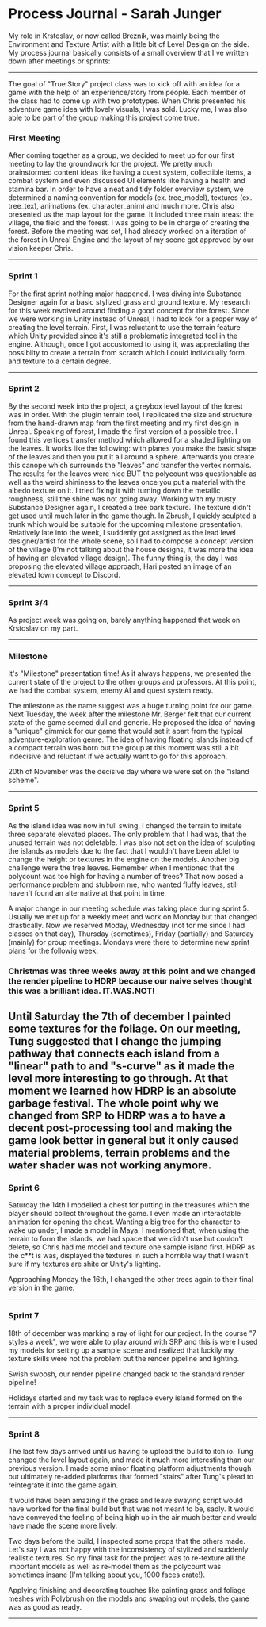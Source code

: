 ﻿# Process Journal - Sarah Junger

My role in Krstoslav, or now called Breznik, was mainly being the Environment and Texture Artist with a little bit of Level Design on the side.
My process journal basically consists of a small overview that I've written down after meetings or sprints:

---

The goal of "True Story" project class was to kick off with an idea for a game with the help of an experience/story from people. Each member of the class had to come up with two prototypes. When Chris presented his adventure game idea with lovely visuals, I was sold.
Lucky me, I was also able to be part of the group making this project come true.

### First Meeting

After coming together as a group, we decided to meet up for our first meeting to lay the groundwork for the project. We pretty much brainstormed content ideas like having a quest system, collectible items, a combat system and even discussed UI elements like having a health and stamina bar.
In order to have a neat and tidy folder overview system, we determined a naming convention for models (ex. tree_model), textures (ex. tree_tex), animations (ex. character_anim) and much more.
Chris also presented us the map layout for the game. It included three main areas: the village, the field and the forest. I was going to be in charge of creating the forest.
Before the meeting was set, I had already worked on a iteration of the forest in Unreal Engine and the layout of my scene got approved by our vision keeper Chris.

---

### Sprint 1

For the first sprint nothing major happened. I was diving into Substance Designer again for a basic stylized grass and ground texture. My research for this week revolved around finding a good concept for the forest.
Since we were working in Unity instead of Unreal, I had to look for a proper way of creating the level terrain. First, I was reluctant to use the terrain feature which Unity provided since it's still a problematic integrated tool in the engine. 
Although, once I got accustomed to using it, was appreciating the possibilty to create a terrain from scratch which I could individually form and texture to a certain degree.


---

### Sprint 2

By the second week into the project, a greybox level layout of the forest was in order. With the plugin terrain tool, I replicated the size and structure from the hand-drawn map from the first meeting and my first design in Unreal.
Speaking of forest, I made the first version of a possible tree. I found this vertices transfer method which allowed for a shaded lighting on the leaves. It works like the following: with planes you make the basic shape of the leaves and then you put it all around a sphere. Afterwards you create this canope which surrounds the "leaves" and transfer the vertex normals.
The results for the leaves were nice BUT the polycount was questionable as well as the weird shininess to the leaves once you put a material with the albedo texture on it.
I tried fixing it with turning down the metallic roughness, still the shine was not going away. 
Working with my trusty Substance Designer again, I created a tree bark texture. The texture didn't get used until much later in the game though. In Zbrush, I quickly sculpted a trunk which would be suitable for the upcoming milestone presentation.
Relatively late into the week, I suddenly got assigned as the lead level designer/artist for the whole scene, so I had to compose a concept version of the village (I'm not talking about the house designs, it was more the idea of having an elevated village design).
The funny thing is, the day I was proposing the elevated village approach, Hari posted an image of an elevated town concept to Discord.

---

### Sprint 3/4

As project week was going on, barely anything happened that week on Krstoslav on my part.

---

### Milestone

It's "Milestone" presentation time! As it always happens, we presented the current state of the project to the other groups and professors.
At this point, we had the combat system, enemy AI and quest system ready.


The milestone as the name suggest was a huge turning point for our game.
Next Tuesday, the week after the milestone Mr. Berger felt that our current state of the game seemed dull and generic. He proposed the idea of having a "unique" gimmick for our game that would set it apart from the typical adventure-exploration genre.
The idea of having floating islands instead of a compact terrain was born but the group at this moment was still a bit indecisive and reluctant if we actually want to go for this approach.

20th of November was the decisive day where we were set on the "island scheme".


---

### Sprint 5


As the island idea was now in full swing, I changed the terrain to imitate three separate elevated places. The only problem that I had was, that the unused terrain was not deletable. 
I was also not set on the idea of sculpting the islands as models due to the fact that I wouldn't have been ablet to change the height or textures in the engine on the models. Another big challenge were the tree leaves. Remember when I mentioned that the polycount was too high for having a number of trees?
That now posed a performance problem and stubborn me, who wanted fluffy leaves, still haven't found an alternative at that point in time.

A major change in our meeting schedule was taking place during sprint 5. Usually we met up for a weekly meet and work on Monday but that changed drastically.
Now we reserved Moday, Wednesday (not for me since I had classes on that day), Thursday (sometimes), Friday (partially) and Saturday (mainly) for group meetings. Mondays were there to determine new sprint plans for the followig week.

### Christmas was three weeks away at this point and we changed the render pipeline to HDRP because our naive selves thought this was a brilliant idea. IT.WAS.NOT!

Until Saturday the 7th of december I painted some textures for the foliage. On our meeting, Tung suggested that I change the jumping pathway that connects each island from a "linear" path to and "s-curve" as it made the level more interesting to go through.
At that moment we learned how HDRP is an absolute garbage festival. The whole point why we changed from SRP to HDRP was a to have a decent post-processing tool and making the game look better in general but it only caused material problems, terrain problems and the water shader was not working anymore.
---

### Sprint 6

Saturday the 14th I modelled a chest for putting in the treasures which the player should collect throughout the game. I even made an interactable animation for opening the chest.
Wanting a big tree for the character to wake up under, I made a model in Maya. I mentioned that, when using the terrain to form the islands, we had space that we didn't use but couldn't delete, so Chris had me model and texture one sample island first.
HDRP as the c**t is was, displayed the textures in such a horrible way that I wasn't sure if my textures are shite or Unity's lighting.

Approaching Monday the 16th, I changed the other trees again to their final version in the game.

---

### Sprint 7

18th of december was marking a ray of light for our project. In the course "7 styles a week", we were able to play around with SRP and this is were I used my models for setting up a sample scene and realized that luckily my texture skills were not the problem but the render pipeline and lighting.

Swish swoosh, our render pipeline changed back to the standard render pipeline!

Holidays started and my task was to replace every island formed on the terrain with a proper individual model.

---

### Sprint 8

The last few days arrived until us having to upload the build to itch.io.
Tung changed the level layout again, and made it much more interesting than our previous version. I made some minor floating platform adjustments though but ultimately re-added platforms that formed "stairs" after Tung's plead to reintegrate it into the game again.

It would have been amazing if the grass and leave swaying script would have worked for the final build but that was not meant to be, sadly. It would have conveyed the feeling of being high up in the air much better and would have made the scene more lively.

Two days before the build, I inspected some props that the others made. Let's say I was not happy with the inconsistency of stylized and suddenly realistic textures.
So my final task for the project was to re-texture all the important models as well as re-model them as the polycount was sometimes insane (I'm talking about you, 1000 faces crate!).

Applying finishing and decorating touches like painting grass and foliage meshes with Polybrush on the models and swaping out models, the game was as good as ready.

---

